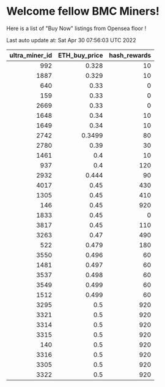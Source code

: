 # Welcome fellow BMC Miners!
Here is a list of "Buy Now" listings from Opensea floor !


Last auto update at: Sat Apr 30 07:56:03 UTC 2022


|   ultra_miner_id |   ETH_buy_price |   hash_rewards |
|-----------------:|----------------:|---------------:|
|              992 |          0.328  |             10 |
|             1887 |          0.329  |             10 |
|              640 |          0.33   |              0 |
|              159 |          0.33   |              0 |
|             2669 |          0.33   |              0 |
|             1648 |          0.34   |             10 |
|             1649 |          0.34   |             10 |
|             2742 |          0.3499 |             80 |
|             2780 |          0.39   |             30 |
|             1461 |          0.4    |             10 |
|              937 |          0.4    |            120 |
|             2932 |          0.444  |             90 |
|             4017 |          0.45   |            430 |
|             1305 |          0.45   |            410 |
|              146 |          0.45   |            920 |
|             1833 |          0.45   |              0 |
|             3817 |          0.45   |            110 |
|             3263 |          0.47   |            490 |
|              522 |          0.479  |            180 |
|             3550 |          0.496  |             60 |
|             1481 |          0.497  |             60 |
|             3537 |          0.498  |             60 |
|             3549 |          0.499  |             60 |
|             1512 |          0.499  |             60 |
|             3295 |          0.5    |            920 |
|             3321 |          0.5    |            920 |
|             3314 |          0.5    |            920 |
|             3315 |          0.5    |            920 |
|              140 |          0.5    |            920 |
|             3316 |          0.5    |            920 |
|             3305 |          0.5    |            920 |
|             3322 |          0.5    |            920 |